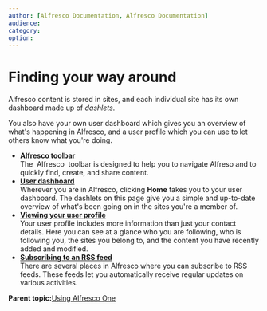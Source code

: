 ```yaml
---
author: [Alfresco Documentation, Alfresco Documentation]
audience: 
category: 
option: 
---
```


# Finding your way around

Alfresco content is stored in sites, and each individual site has its own dashboard made up of *dashlets*.

You also have your own user dashboard which gives you an overview of what's happening in Alfresco, and a user profile which you can use to let others know what you're doing.

-   **[Alfresco toolbar](../concepts/ui-description.md)**  
The  Alfresco  toolbar is designed to help you to navigate Alfreso and to quickly find, create, and share content.
-   **[User dashboard](../concepts/dashboard-intro.md)**  
Wherever you are in Alfresco, clicking **Home** takes you to your user dashboard. The dashlets on this page give you a simple and up-to-date overview of what's been going on in the sites you're a member of.
-   **[Viewing your user profile](../tasks/profile-view.md)**  
Your user profile includes more information than just your contact details. Here you can see at a glance who you are following, who is following you, the sites you belong to, and the content you have recently added and modified.
-   **[Subscribing to an RSS feed](../tasks/site-subscribe-rss-feed.md)**  
There are several places in Alfresco where you can subscribe to RSS feeds. These feeds let you automatically receive regular updates on various activities.

**Parent topic:**[Using Alfresco One](../topics/sh-uh-welcome.md)

